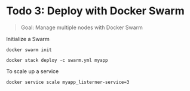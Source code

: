 # Todo 3: Deploy with Docker Swarm

> Goal: Manage multiple nodes with Docker Swarm

Initialize a Swarm
```console
docker swarm init
```

```console
docker stack deploy -c swarm.yml myapp
```

To scale up a service
```console
docker service scale myapp_listerner-service=3
```
